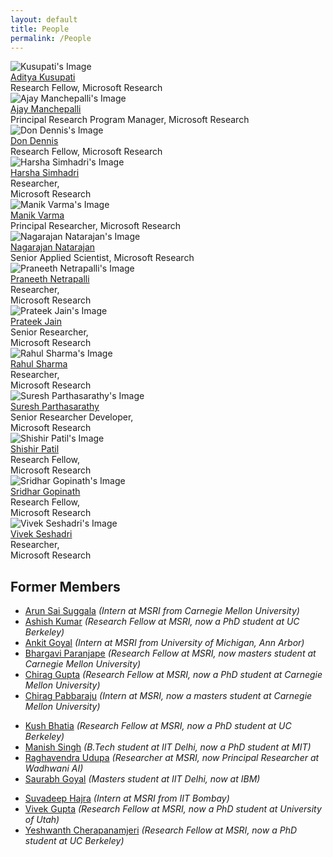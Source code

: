```yaml
---
layout: default
title: People
permalink: /People
---
```


<div class="row text-center people-page-img">
  <div class="col-sm-3 pt-2 pb-4">
    <div class="row">
      <div class="col-sm-12">
        <img src="{{ site.baseurl }}/img/people/kusupati.jpg" alt="Kusupati's Image" class="img-thumbnail">
      </div>
    </div>
    <div class="row text-center">
      <div class="col-sm-12">
        <a href="https://adityakusupati.github.io">Aditya Kusupati</a><br>
        Research Fellow, Microsoft Research
      </div>
    </div>
  </div>

  <div class="col-sm-3 pt-2 pb-4">
    <div class="row">
      <div class="col-sm-12">
        <img src="{{ site.baseurl }}/img/people/manchepalli.jpg" alt="Ajay Manchepalli's Image" class="img-thumbnail">
      </div>
    </div>
    <div class="row text-center">
      <div class="col-sm-12">
        <a href="https://www.microsoft.com/en-us/research/people/ajayma/">Ajay Manchepalli</a><br>
        Principal Research Program Manager, Microsoft Research
      </div>
    </div>
  </div>


  <div class="col-sm-3 pt-2 pb-4">
    <div class="row">
      <div class="col-sm-12">
        <img src="{{ site.baseurl }}/img/people/dennis.jpg" alt="Don Dennis's Image" class="img-thumbnail">
      </div>
    </div>
    <div class="row text-center">
      <div class="col-sm-12">
        <a href="https://dkdennis.xyz">Don Dennis</a><br>
        Research Fellow, Microsoft Research
      </div>
    </div>
  </div>

  <div class="col-sm-3 pt-2 pb-4">
    <div class="row">
      <div class="col-sm-12">
        <img src="{{ site.baseurl }}/img/people/simhadri.jpg" alt="Harsha Simhadri's Image" class="img-thumbnail">
      </div>
    </div>
    <div class="row text-center">
      <div class="col-sm-12">
        <a href="http://harsha-simhadri.org/">Harsha Simhadri</a><br>
        Researcher,<br> Microsoft Research
      </div>
    </div>
  </div>


</div>

<div class="row text-center people-page-img">
  <div class="col-sm-3 pt-2 pb-4">
    <div class="row">
      <div class="col-sm-12">
        <img src="{{ site.baseurl }}/img/people/varma.jpg" alt="Manik Varma's Image" class="img-thumbnail">
      </div>
    </div>
    <div class="row text-center">
      <div class="col-sm-12">
        <a href="http://manikvarma.org/">Manik Varma</a><br>
        Principal Researcher, Microsoft Research
      </div>
    </div>
  </div>


  <div class="col-sm-3 pt-2 pb-4">
    <div class="row">
      <div class="col-sm-12">
        <img src="{{ site.baseurl }}/img/people/natarajan.png" alt="Nagarajan Natarajan's Image" class="img-thumbnail">
      </div>
    </div>
    <div class="row text-center">
      <div class="col-sm-12">
        <a href="https://www.linkedin.com/in/nagarajan-natarajan-862aa47">Nagarajan Natarajan</a><br>
        Senior Applied Scientist, Microsoft Research
      </div>
    </div>
  </div>


  <div class="col-sm-3 pt-2 pb-4">
    <div class="row">
      <div class="col-sm-12">
        <img src="{{ site.baseurl }}/img/people/netrapalli.jpg" alt="Praneeth Netrapalli's Image" class="img-thumbnail">
      </div>
    </div>
    <div class="row text-center">
      <div class="col-sm-12">
        <a href="http://praneethnetrapalli.org/">Praneeth Netrapalli</a><br>
        Researcher,<br> Microsoft Research
      </div>
    </div>
  </div>

  <div class="col-sm-3 pt-2 pb-4">
    <div class="row">
      <div class="col-sm-12">
        <img src="{{ site.baseurl }}/img/people/jain.jpg" alt="Prateek Jain's Image" class="img-thumbnail">
      </div>
    </div>
    <div class="row text-center">
      <div class="col-sm-12">
        <a href="http://www.prateekjain.org/">Prateek Jain</a><br>
        Senior Researcher,<br> Microsoft Research
      </div>
    </div>
  </div>



</div>

<div class="row text-center people-page-img">
  <div class="col-sm-3 pt-2 pb-4">
    <div class="row">
      <div class="col-sm-12">
        <img src="{{ site.baseurl }}/img/people/sharma.png" alt="Rahul Sharma's Image" class="img-thumbnail">
      </div>
    </div>
    <div class="row text-center">
      <div class="col-sm-12">
        <a href="https://www.microsoft.com/en-us/research/people/rahsha/">Rahul Sharma</a><br>
        Researcher,<br>Microsoft Research
      </div>
    </div>
  </div>



  <div class="col-sm-3 pt-2 pb-4">
    <div class="row">
      <div class="col-sm-12">
        <img src="{{ site.baseurl }}/img/people/parthasarathy.jpg" alt="Suresh Parthasarathy's Image" class="img-thumbnail">
      </div>
    </div>
    <div class="row text-center">
      <div class="col-sm-12">
        <a href="https://www.microsoft.com/en-us/research/people/supartha/">Suresh Parthasarathy</a><br>
        Senior Researcher Developer,<br> Microsoft Research
      </div>
    </div>
  </div>

  <div class="col-sm-3 pt-2 pb-4">
    <div class="row">
      <div class="col-sm-12">
        <img src="{{ site.baseurl }}/img/people/patil.jpg" alt="Shishir Patil's Image" class="img-thumbnail">
      </div>
    </div>
    <div class="row text-center">
      <div class="col-sm-12">
        <a href="https://shishirpatil.github.io/">Shishir Patil</a><br>
        Research Fellow,<br>Microsoft Research
      </div>
    </div>
  </div>


  <div class="col-sm-3 pt-2 pb-4">
    <div class="row">
      <div class="col-sm-12">
        <img src="{{ site.baseurl }}/img/people/gopinath.jpg" alt="Sridhar Gopinath's Image" class="img-thumbnail">
      </div>
    </div>
    <div class="row text-center">
      <div class="col-sm-12">
        <a href="http://www.sridhargopinath.in/">Sridhar Gopinath</a><br>
        Research Fellow,<br>Microsoft Research
      </div>
    </div>
  </div>
</div>


<div class="row text-center people-page-img">

  <div class="col-sm-3 pt-2 pb-4">
    <div class="row">
      <div class="col-sm-12">
        <img src="{{ site.baseurl }}/img/people/sheshadri.jpg" alt="Vivek Seshadri's Image" class="img-thumbnail">
      </div>
    </div>
    <div class="row text-center">
      <div class="col-sm-12">
        <a href="https://www.microsoft.com/en-us/research/people/visesha/">Vivek Seshadri</a><br>
        Researcher,<br>Microsoft Research
      </div>
    </div>
  </div>


  <div class="col-sm-3 pt-2 pb-4"></div>
  <div class="col-sm-3 pt-2 pb-4"></div>
  <div class="col-sm-3 pt-2 pb-4"></div>

</div>


## Former Members

<!--- [Aditya Kusupati](https://adityakusupati.github.io/) _(Research Fellow at MSRI, now a PhD student at University of Washington)_-->
- [Arun Sai Suggala](http://www.cs.cmu.edu/~asuggala/) _(Intern at MSRI from Carnegie Mellon University)_
- [Ashish Kumar](https://ashishkumar1993.github.io/) _(Research Fellow at MSRI, now a PhD student at UC Berkeley)_
- [Ankit Goyal](https://www.linkedin.com/in/ankit-goyal-5baaa287) _(Intern at MSRI from University of Michigan, Ann Arbor)_
- [Bhargavi Paranjape](https://www.linkedin.com/in/bhargaviparanjape) _(Research Fellow at MSRI, now masters student at Carnegie Mellon University)_
- [Chirag Gupta](https://aigen.github.io/) _(Research Fellow at MSRI, now a PhD student at Carnegie Mellon University)_
- [Chirag Pabbaraju](https://in.linkedin.com/in/chirag-pabbaraju-277a4ba5) _(Intern at MSRI, now a masters student at Carnegie Mellon University)_
<!--- [Don Dennis](https://dkdennis.xyz) _(Research Fellow at MSRI, now a PhD student at Carnegie Mellon University)_-->
- [Kush Bhatia](http://people.eecs.berkeley.edu/~kush/) _(Research Fellow at MSRI, now a PhD student at UC Berkeley)_
- [Manish Singh](https://in.linkedin.com/in/manish-singh-ab4358b6) _(B.Tech student at IIT Delhi, now a PhD student at MIT)_
- [Raghavendra Udupa](https://www.linkedin.com/in/raghavendra-udupa-6a943a2/) _(Researcher at MSRI, now Principal Researcher at Wadhwani AI)_
- [Saurabh Goyal](https://in.linkedin.com/in/saurabh-goyal-6561162b) _(Masters student at IIT Delhi, now at IBM)_
<!--- [Shishir Patil](https://shishirpatil.github.io) _(Research Fellow at MSRI, now a PhD student at UC Berkeley)_-->
<!--- [Sridhar Gopinath](http://www.sridhargopinath.in/) _(Research Fellow at MSRI, now a PhD student at UT Austin)_-->
- [Suvadeep Hajra](https://www.linkedin.com/in/suvadeep-hajra-4a441159/) _(Intern at MSRI from IIT Bombay)_
- [Vivek Gupta](https://vgupta123.github.io/) _(Research Fellow at MSRI, now a PhD student at University of Utah)_
- [Yeshwanth Cherapanamjeri](https://yeshwanth94.github.io/) _(Research Fellow at MSRI, now a PhD student at UC Berkeley)_

